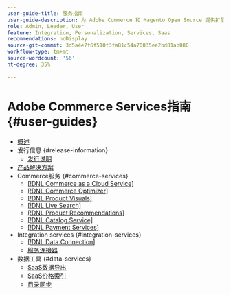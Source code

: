 ```yaml
---
user-guide-title: 服务指南
user-guide-description: 为 Adobe Commerce 和 Magento Open Source 提供扩展功能的托管服务的文档和资源。
role: Admin, Leader, User
feature: Integration, Personalization, Services, Saas
recommendations: noDisplay
source-git-commit: 3d5a4e7f6f510f3fa81c54a70035ee2bd81ab080
workflow-type: tm+mt
source-wordcount: '56'
ht-degree: 35%

---
```


# Adobe Commerce Services指南 {#user-guides}

- [概述](home.md)
- 发行信息 {#release-information}
   - [发行说明](/help/landing/release-notes-all.md)
- [产品解决方案](product-solutions.md)
- Commerce服务 {#commerce-services}
   - [[!DNL Commerce as a Cloud Service]](https://experienceleague.adobe.com/zh-hans/docs/commerce/cloud-service/overview)
   - [[!DNL Commerce Optimizer]](https://experienceleague.adobe.com/zh-hans/docs/commerce/optimizer/overview)
   - [[!DNL Product Visuals]](https://experienceleague.adobe.com/en/docs/commerce/product-visuals/overview)
   - [[!DNL Live Search]](https://experienceleague.adobe.com/docs/commerce/live-search/overview.html?lang=zh-Hans)
   - [[!DNL Product Recommendations]](https://experienceleague.adobe.com/docs/commerce/product-recommendations/guide-overview.html?lang=zh-Hans)
   - [[!DNL Catalog Service]](https://experienceleague.adobe.com/docs/commerce/catalog-service/guide-overview.html?lang=zh-Hans)
   - [[!DNL Payment Services]](https://experienceleague.adobe.com/docs/commerce/payment-services/guide-overview.html?lang=zh-Hans)
- Integration services {#integration-services}
   - [[!DNL Data Connection]](https://experienceleague.adobe.com/docs/commerce/data-connection/overview.html?lang=zh-Hans)
   - [服务连接器](/help/landing/saas.md)
- 数据工具 {#data-services}
   - [SaaS数据导出](https://experienceleague.adobe.com/docs/commerce/saas-data-export/overview.html?lang=zh-Hans)
   - [SaaS价格索引](https://experienceleague.adobe.com/docs/commerce/price-indexer/price-indexing.html?lang=zh-Hans)
   - [目录同步](/help/landing/catalog-sync.md)
